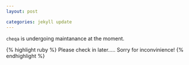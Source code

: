 ```yaml
---
layout: post

categories: jekyll update
---
```

`cheqa` is undergoing maintanance at the moment.

{% highlight ruby %}
Please check in later..... Sorry for inconvinience!
{% endhighlight %}

